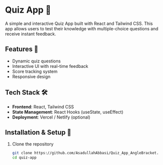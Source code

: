# Quiz App 🎯

A simple and interactive Quiz App built with React and Tailwind CSS. This app allows users to test their knowledge with multiple-choice questions and receive instant feedback.

## Features 🚀

- Dynamic quiz questions  
- Interactive UI with real-time feedback  
- Score tracking system  
- Responsive design  

## Tech Stack 🛠

- **Frontend**: React, Tailwind CSS  
- **State Management**: React Hooks (useState, useEffect)  
- **Deployment**: Vercel / Netlify (optional)  

## Installation & Setup 🔧

1. Clone the repository  
   ```sh
   git clone https://github.com/AsadullahAbbasi/Quiz_App_AngleBracket.git
   cd quiz-app
